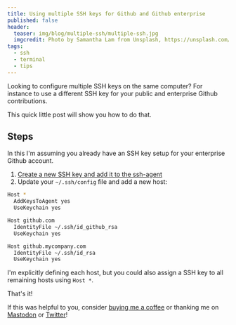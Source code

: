 ```yaml
---
title: Using multiple SSH keys for Github and Github enterprise
published: false
header:
  teaser: img/blog/multiple-ssh/multiple-ssh.jpg
  imgcredit: Photo by Samantha Lam from Unsplash, https://unsplash.com/photos/zFy6fOPZEu0, cropped and resized
tags:
  - ssh
  - terminal
  - tips
---
```

Looking to configure multiple SSH keys on the same computer? For instance to use a different SSH key for your public and enterprise Github contributions.

This quick little post will show you how to do that.

## Steps
In this I'm assuming you already have an SSH key setup for your enterprise Github account.

1. [Create a new SSH key and add it to the ssh-agent](https://docs.github.com/en/authentication/connecting-to-github-with-ssh/generating-a-new-ssh-key-and-adding-it-to-the-ssh-agent)
2. Update your `~/.ssh/config` file and add a new host:


```bash
Host *
  AddKeysToAgent yes
  UseKeychain yes

Host github.com
  IdentityFile ~/.ssh/id_github_rsa
  UseKeychain yes

Host github.mycompany.com
  IdentityFile ~/.ssh/id_rsa
  UseKeychain yes
```

I'm explicitly defining each host, but you could also assign a SSH key to all remaining hosts using `Host *`.

That's it!

If this was helpful to you, consider [buying me a coffee](https://www.buymeacoffee.com/jeroen) or thanking me on [Mastodon](https://androiddev.social/@Jeroenmols) or [Twitter](https://twitter.com/molsjeroen)!
